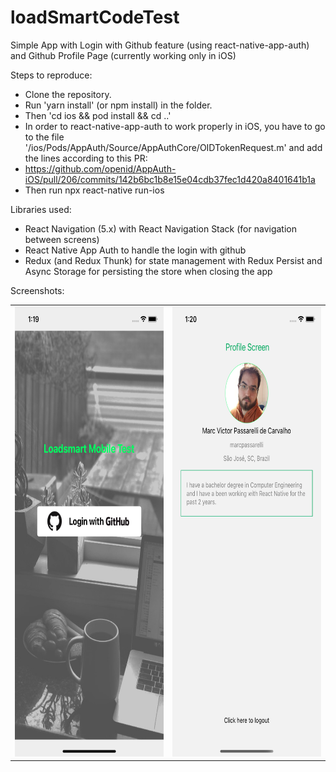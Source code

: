 # loadSmartCodeTest

Simple App with Login with Github feature (using react-native-app-auth) and Github Profile Page (currently working only in iOS)

Steps to reproduce:
- Clone the repository.
- Run 'yarn install' (or npm install) in the folder.
- Then 'cd ios && pod install && cd ..'
- In order to react-native-app-auth to work properly in iOS, you have to go to the file '/ios/Pods/AppAuth/Source/AppAuthCore/OIDTokenRequest.m' and add the lines according to this PR:
- https://github.com/openid/AppAuth-iOS/pull/206/commits/142b6bc1b8e15e04cdb37fec1d420a8401641b1a
- Then run npx react-native run-ios

Libraries used:

- React Navigation (5.x) with React Navigation Stack (for navigation between screens)
- React Native App Auth to handle the login with github
- Redux (and Redux Thunk) for state management with Redux Persist and Async Storage for persisting the store when closing the app


Screenshots:
<table> 
  <tr>
    <td>
      <img src="screenshots/login.png" alt="splash"
	    title="login" width="320" height="720" />
    </td>
    <td>
      <img src="screenshots/profile.png" alt="LoginPage"
      title="profile" width="320" height="720" />
    </td>
  </tr>
</table
